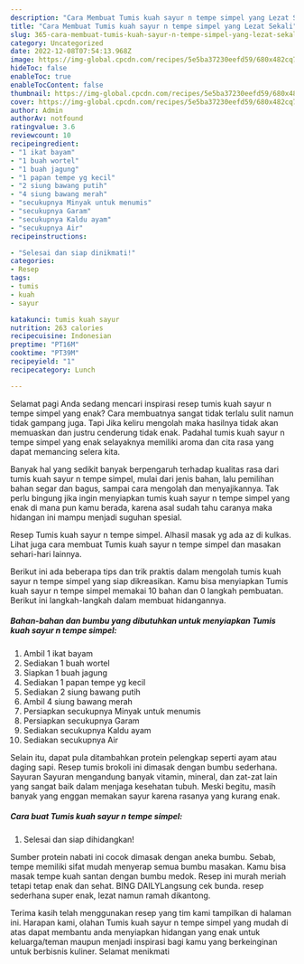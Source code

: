```yaml
---
description: "Cara Membuat Tumis kuah sayur n tempe simpel yang Lezat Sekali"
title: "Cara Membuat Tumis kuah sayur n tempe simpel yang Lezat Sekali"
slug: 365-cara-membuat-tumis-kuah-sayur-n-tempe-simpel-yang-lezat-sekali
category: Uncategorized
date: 2022-12-08T07:54:13.968Z
image: https://img-global.cpcdn.com/recipes/5e5ba37230eefd59/680x482cq70/tumis-kuah-sayur-n-tempe-simpel-foto-resep-utama.jpg
hideToc: false
enableToc: true
enableTocContent: false
thumbnail: https://img-global.cpcdn.com/recipes/5e5ba37230eefd59/680x482cq70/tumis-kuah-sayur-n-tempe-simpel-foto-resep-utama.jpg
cover: https://img-global.cpcdn.com/recipes/5e5ba37230eefd59/680x482cq70/tumis-kuah-sayur-n-tempe-simpel-foto-resep-utama.jpg
author: Admin
authorAv: notfound
ratingvalue: 3.6
reviewcount: 10
recipeingredient:
- "1 ikat bayam"
- "1 buah wortel"
- "1 buah jagung"
- "1 papan tempe yg kecil"
- "2 siung bawang putih"
- "4 siung bawang merah"
- "secukupnya Minyak untuk menumis"
- "secukupnya Garam"
- "secukupnya Kaldu ayam"
- "secukupnya Air"
recipeinstructions:

- "Selesai dan siap dinikmati!"
categories:
- Resep
tags:
- tumis
- kuah
- sayur

katakunci: tumis kuah sayur 
nutrition: 263 calories
recipecuisine: Indonesian
preptime: "PT16M"
cooktime: "PT39M"
recipeyield: "1"
recipecategory: Lunch

---
```



Selamat pagi Anda sedang mencari inspirasi resep tumis kuah sayur n tempe simpel yang enak? Cara membuatnya sangat tidak terlalu sulit namun tidak gampang juga. Tapi Jika keliru mengolah maka hasilnya tidak akan memuaskan dan justru cenderung tidak enak. Padahal tumis kuah sayur n tempe simpel yang enak selayaknya memiliki aroma dan cita rasa yang dapat memancing selera kita.


Banyak hal yang sedikit banyak berpengaruh terhadap kualitas rasa dari tumis kuah sayur n tempe simpel, mulai dari jenis bahan, lalu pemilihan bahan segar dan bagus, sampai cara mengolah dan menyajikannya. Tak perlu bingung jika ingin menyiapkan tumis kuah sayur n tempe simpel yang enak di mana pun kamu berada, karena asal sudah tahu caranya maka hidangan ini mampu menjadi suguhan spesial.

Resep Tumis kuah sayur n tempe simpel. Alhasil masak yg ada az di kulkas. Lihat juga cara membuat Tumis kuah sayur n tempe simpel dan masakan sehari-hari lainnya.


Berikut ini ada beberapa tips dan trik praktis dalam mengolah tumis kuah sayur n tempe simpel yang siap dikreasikan. Kamu bisa menyiapkan Tumis kuah sayur n tempe simpel memakai 10 bahan dan 0 langkah pembuatan. Berikut ini langkah-langkah dalam membuat hidangannya.

<!--inarticleads1-->

##### Bahan-bahan dan bumbu yang dibutuhkan untuk menyiapkan Tumis kuah sayur n tempe simpel:

1. Ambil 1 ikat bayam
1. Sediakan 1 buah wortel
1. Siapkan 1 buah jagung
1. Sediakan 1 papan tempe yg kecil
1. Sediakan 2 siung bawang putih
1. Ambil 4 siung bawang merah
1. Persiapkan secukupnya Minyak untuk menumis
1. Persiapkan secukupnya Garam
1. Sediakan secukupnya Kaldu ayam
1. Sediakan secukupnya Air


Selain itu, dapat pula ditambahkan protein pelengkap seperti ayam atau daging sapi. Resep tumis brokoli ini dimasak dengan bumbu sederhana. Sayuran Sayuran mengandung banyak vitamin, mineral, dan zat-zat lain yang sangat baik dalam menjaga kesehatan tubuh. Meski begitu, masih banyak yang enggan memakan sayur karena rasanya yang kurang enak. 

<!--inarticleads2-->

##### Cara buat Tumis kuah sayur n tempe simpel:


1. Selesai dan siap dihidangkan!

Sumber protein nabati ini cocok dimasak dengan aneka bumbu. Sebab, tempe memiliki sifat mudah menyerap semua bumbu masakan. Kamu bisa masak tempe kuah santan dengan bumbu medok. Resep ini murah meriah tetapi tetap enak dan sehat. BING DAILYLangsung cek bunda. resep sederhana super enak, lezat namun ramah dikantong. 

Terima kasih telah menggunakan resep yang tim kami tampilkan di halaman ini. Harapan kami, olahan Tumis kuah sayur n tempe simpel yang mudah di atas dapat membantu anda menyiapkan hidangan yang enak untuk keluarga/teman maupun menjadi inspirasi bagi kamu yang berkeinginan untuk berbisnis kuliner. Selamat menikmati
